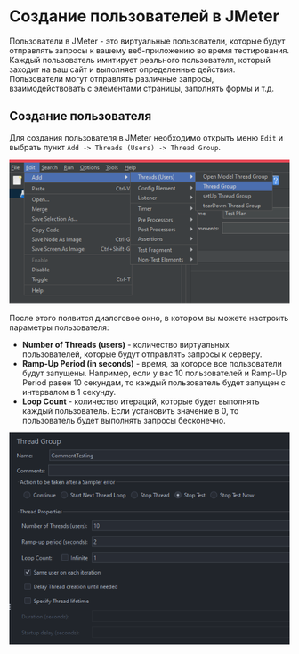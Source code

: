 # Создание пользователей в JMeter

Пользователи в JMeter - это виртуальные пользователи, которые будут отправлять запросы к вашему веб-приложению во время
тестирования. Каждый пользователь имитирует реального пользователя, который заходит на ваш сайт и выполняет определенные
действия. Пользователи могут отправлять различные запросы, взаимодействовать с элементами страницы, заполнять формы и т.д.

## Создание пользователя

Для создания пользователя в JMeter необходимо открыть меню `Edit` и выбрать пункт `Add -> Threads (Users) -> Thread Group`.

![добавить пользователя](../../../src/add-user/img.png)

После этого появится диалоговое окно, в котором вы можете настроить параметры пользователя:
- **Number of Threads (users)** - количество виртуальных пользователей, которые будут отправлять запросы к серверу.
- **Ramp-Up Period (in seconds)** - время, за которое все пользователи будут запущены. Например, если у вас 10 пользователей и
  Ramp-Up Period равен 10 секундам, то каждый пользователь будет запущен с интервалом в 1 секунду.
- **Loop Count** - количество итераций, которые будет выполнять каждый пользователь. Если установить значение в 0, то пользователь
  будет выполнять запросы бесконечно.

![настройка группы](../../../src/testing/initial-user.png)


